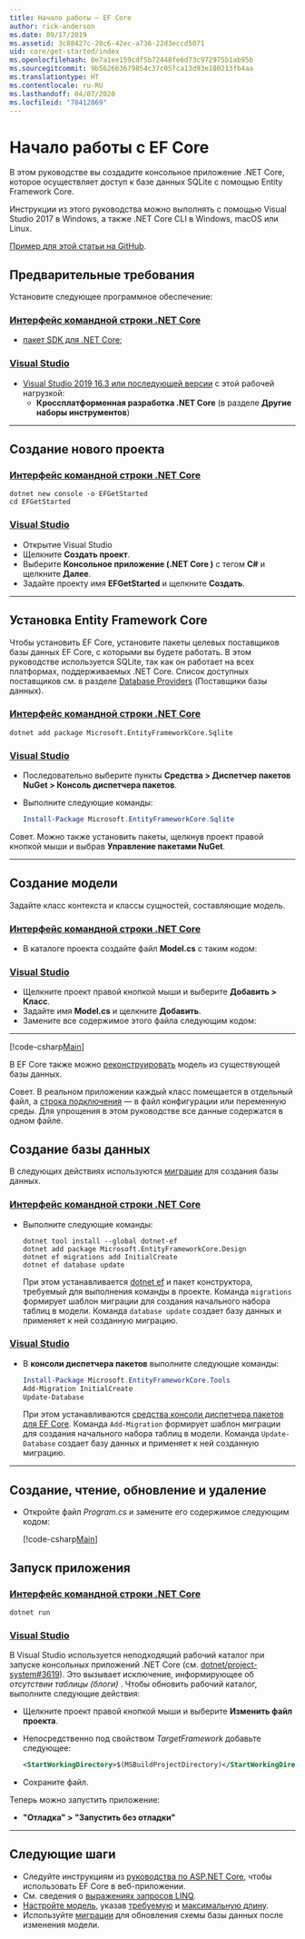 ```yaml
---
title: Начало работы — EF Core
author: rick-anderson
ms.date: 09/17/2019
ms.assetid: 3c88427c-20c6-42ec-a736-22d3eccd5071
uid: core/get-started/index
ms.openlocfilehash: 0e7a1ee159cdf5b72448fe6d73c972975b1ab95b
ms.sourcegitcommit: 9b562663679854c37c05fca13d93e180213fb4aa
ms.translationtype: HT
ms.contentlocale: ru-RU
ms.lasthandoff: 04/07/2020
ms.locfileid: "78412869"
---
```

# <a name="getting-started-with-ef-core"></a>Начало работы с EF Core

В этом руководстве вы создадите консольное приложение .NET Core, которое осуществляет доступ к базе данных SQLite с помощью Entity Framework Core.

Инструкции из этого руководства можно выполнять с помощью Visual Studio 2017 в Windows, а также .NET Core CLI в Windows, macOS или Linux.

[Пример для этой статьи на GitHub](https://github.com/dotnet/EntityFramework.Docs/tree/master/samples/core/GetStarted).

## <a name="prerequisites"></a>Предварительные требования

Установите следующее программное обеспечение:

### <a name="net-core-cli"></a>[Интерфейс командной строки .NET Core](#tab/netcore-cli)

* [пакет SDK для .NET Core](https://www.microsoft.com/net/download/core);

### <a name="visual-studio"></a>[Visual Studio](#tab/visual-studio)

* [Visual Studio 2019 16.3 или последующей версии](https://www.visualstudio.com/downloads/) с этой рабочей нагрузкой:
  * **Кроссплатформенная разработка .NET Core** (в разделе **Другие наборы инструментов**)

---

## <a name="create-a-new-project"></a>Создание нового проекта

### <a name="net-core-cli"></a>[Интерфейс командной строки .NET Core](#tab/netcore-cli)

```dotnetcli
dotnet new console -o EFGetStarted
cd EFGetStarted
```

### <a name="visual-studio"></a>[Visual Studio](#tab/visual-studio)

* Открытие Visual Studio
* Щелкните **Создать проект**.
* Выберите **Консольное приложение (.NET Core )** с тегом **C#** и щелкните **Далее**.
* Задайте проекту имя **EFGetStarted** и щелкните **Создать**.

---

## <a name="install-entity-framework-core"></a>Установка Entity Framework Core

Чтобы установить EF Core, установите пакеты целевых поставщиков базы данных EF Core, с которыми вы будете работать. В этом руководстве используется SQLite, так как он работает на всех платформах, поддерживаемых .NET Core. Список доступных поставщиков см. в разделе [Database Providers](../providers/index.md) (Поставщики базы данных).

### <a name="net-core-cli"></a>[Интерфейс командной строки .NET Core](#tab/netcore-cli)

```dotnetcli
dotnet add package Microsoft.EntityFrameworkCore.Sqlite
```

### <a name="visual-studio"></a>[Visual Studio](#tab/visual-studio)

* Последовательно выберите пункты **Средства > Диспетчер пакетов NuGet > Консоль диспетчера пакетов**.
* Выполните следующие команды:

  ``` PowerShell
  Install-Package Microsoft.EntityFrameworkCore.Sqlite
  ```

Совет. Можно также установить пакеты, щелкнув проект правой кнопкой мыши и выбрав **Управление пакетами NuGet**.

---

## <a name="create-the-model"></a>Создание модели

Задайте класс контекста и классы сущностей, составляющие модель.

### <a name="net-core-cli"></a>[Интерфейс командной строки .NET Core](#tab/netcore-cli)

* В каталоге проекта создайте файл **Model.cs** с таким кодом:

### <a name="visual-studio"></a>[Visual Studio](#tab/visual-studio)

* Щелкните проект правой кнопкой мыши и выберите **Добавить > Класс**.
* Задайте имя **Model.cs** и щелкните **Добавить**.
* Замените все содержимое этого файла следующим кодом:

---

[!code-csharp[Main](../../../samples/core/GetStarted/Model.cs)]

В EF Core также можно [реконструировать](../managing-schemas/scaffolding.md) модель из существующей базы данных.

Совет. В реальном приложении каждый класс помещается в отдельный файл, а [строка подключения](../miscellaneous/connection-strings.md) — в файл конфигурации или переменную среды. Для упрощения в этом руководстве все данные содержатся в одном файле.

## <a name="create-the-database"></a>Создание базы данных

В следующих действиях используются [миграции](xref:core/managing-schemas/migrations/index) для создания базы данных.

### <a name="net-core-cli"></a>[Интерфейс командной строки .NET Core](#tab/netcore-cli)

* Выполните следующие команды:

  ```dotnetcli
  dotnet tool install --global dotnet-ef
  dotnet add package Microsoft.EntityFrameworkCore.Design
  dotnet ef migrations add InitialCreate
  dotnet ef database update
  ```

  При этом устанавливается [dotnet ef](../miscellaneous/cli/dotnet.md) и пакет конструктора, требуемый для выполнения команды в проекте. Команда `migrations` формирует шаблон миграции для создания начального набора таблиц в модели. Команда `database update` создает базу данных и применяет к ней созданную миграцию.

### <a name="visual-studio"></a>[Visual Studio](#tab/visual-studio)

* В **консоли диспетчера пакетов** выполните следующие команды:

  ``` PowerShell
  Install-Package Microsoft.EntityFrameworkCore.Tools
  Add-Migration InitialCreate
  Update-Database
  ```

  При этом устанавливаются [средства консоли диспетчера пакетов для EF Core](../miscellaneous/cli/powershell.md). Команда `Add-Migration` формирует шаблон миграции для создания начального набора таблиц в модели. Команда `Update-Database` создает базу данных и применяет к ней созданную миграцию.

---

## <a name="create-read-update--delete"></a>Создание, чтение, обновление и удаление

* Откройте файл *Program.cs* и замените его содержимое следующим кодом:

  [!code-csharp[Main](../../../samples/core/GetStarted/Program.cs)]

## <a name="run-the-app"></a>Запуск приложения

### <a name="net-core-cli"></a>[Интерфейс командной строки .NET Core](#tab/netcore-cli)

```dotnetcli
dotnet run
```

### <a name="visual-studio"></a>[Visual Studio](#tab/visual-studio)

В Visual Studio используется неподходящий рабочий каталог при запуске консольных приложений .NET Core (см. [dotnet/project-system#3619](https://github.com/dotnet/project-system/issues/3619)). Это вызывает исключение, информирующее об *отсутствии таблицы (блоги)* . Чтобы обновить рабочий каталог, выполните следующие действия:

* Щелкните проект правой кнопкой мыши и выберите **Изменить файл проекта**.
* Непосредственно под свойством *TargetFramework* добавьте следующее:

  ``` XML
  <StartWorkingDirectory>$(MSBuildProjectDirectory)</StartWorkingDirectory>
  ```

* Сохраните файл.

Теперь можно запустить приложение:

* **"Отладка" > "Запустить без отладки"**

---

## <a name="next-steps"></a>Следующие шаги

* Следуйте инструкциям из [руководства по ASP.NET Core](/aspnet/core/data/ef-rp/intro), чтобы использовать EF Core в веб-приложении.
* См. сведения о [выражениях запросов LINQ](/dotnet/csharp/programming-guide/concepts/linq/basic-linq-query-operations).
* [Настройте модель](xref:core/modeling/index), указав [требуемую](xref:core/modeling/entity-properties#required-and-optional-properties) и [максимальную длину](xref:core/modeling/entity-properties#maximum-length).
* Используйте [миграции](xref:core/managing-schemas/migrations/index) для обновления схемы базы данных после изменения модели.
